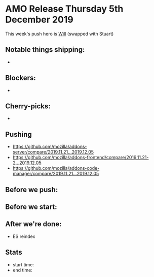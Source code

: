 # AMO Release Thursday 5th December 2019

This week's push hero is [Will](https://github.com/willdurand/) (swapped with Stuart)

## Notable things shipping:

*

## Blockers:

*

## Cherry-picks:

*

## Pushing

- https://github.com/mozilla/addons-server/compare/2019.11.21...2019.12.05
- https://github.com/mozilla/addons-frontend/compare/2019.11.21-2...2019.12.05
- https://github.com/mozilla/addons-code-manager/compare/2019.11.21...2019.12.05

## Before we push:

## Before we start:

## After we're done:
* ES reindex
 
## Stats

- start time:
- end time:
